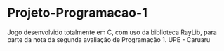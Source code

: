 # Projeto-Programacao-1
Jogo desenvolvido totalmente em C, com uso da biblioteca RayLib, para parte da nota da segunda avaliação de Programação 1.
UPE - Caruaru

